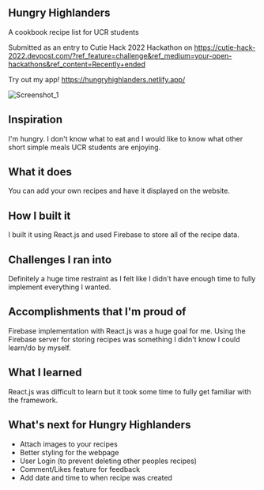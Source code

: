 ## Hungry Highlanders
A cookbook recipe list for UCR students

Submitted as an entry to Cutie Hack 2022 Hackathon on https://cutie-hack-2022.devpost.com/?ref_feature=challenge&ref_medium=your-open-hackathons&ref_content=Recently+ended

Try out my app!
https://hungryhighlanders.netlify.app/

![Screenshot_1](https://user-images.githubusercontent.com/83481452/200464451-f26386fa-be17-4c61-8a80-21b18e3dd1c7.png)

## Inspiration
I'm hungry. I don't know what to eat and I would like to know what other short simple meals UCR students are enjoying.
## What it does
You can add your own recipes and have it displayed on the website.
## How I built it
I built it using React.js and used Firebase to store all of the recipe data.
## Challenges I ran into
Definitely a huge time restraint as I felt like I didn't have enough time to fully implement everything I wanted.
## Accomplishments that I'm proud of
Firebase implementation with React.js was a huge goal for me. Using the Firebase server for storing recipes was something I didn't know I could learn/do by myself.
## What I learned
React.js was difficult to learn but it took some time to fully get familiar with the framework. 
## What's next for Hungry Highlanders
- Attach images to your recipes
- Better styling for the webpage
- User Login (to prevent deleting other peoples recipes)
- Comment/Likes feature for feedback
- Add date and time to when recipe was created
